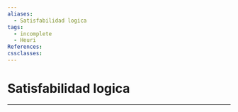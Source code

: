 ```yaml
---
aliases:
  - Satisfabilidad logica
tags:
  - incomplete
  - Heuri
References: 
cssclasses:
---
```

# Satisfabilidad logica

***